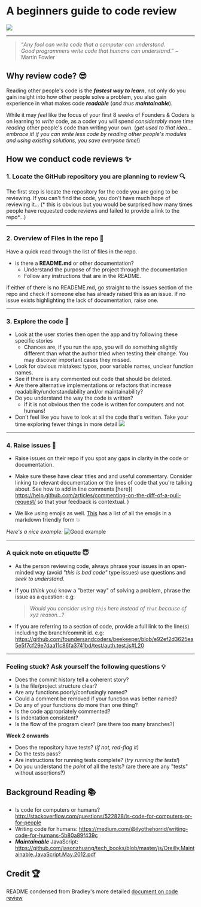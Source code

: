 # A beginners guide to code review

![](https://media.giphy.com/media/zOvBKUUEERdNm/giphy.gif)


---
> “*Any fool can write code that a computer can understand.  
> Good programmers write code that humans can understand*.”
> ~ Martin Fowler


## Why review code? :sunglasses:

Reading other people's code is the ***fastest way to learn***,
not only do you gain insight into how other people solve a problem,
you also gain experience in what makes code ***readable*** (*and thus* ***maintainable***).

While it may *feel* like the focus of your first 8 weeks of Founders &
Coders is on learning to *write* code, as a coder you will spend *considerably* more time *reading* other people's code than writing your own. (*get used to that idea... embrace it! if you can write less code by reading other people's modules and using existing solutions, you save everyone time!*)



## How we conduct code reviews :sparkles:

### 1. Locate the GitHub repository you are planning to review :mag:

The first step is locate the repository for the code you are going to be reviewing. If you can't find the code, you don't have much hope of reviewing it... (* this is obvious but you would be surprised how many times people have requested code reviews and failed to provide a link to the repo*...)

----

### 2. Overview of Files in the repo :file_folder:

Have a quick read through the list of files in the repo.

+ is there a **README.md** or other documentation?
  + Understand the purpose of the project through the documentation
  + Follow any instructions that are in the README.

if either of there is no READEME.md, go straight to the issues section of the repo and check if someone else has already raised this as an issue. If no issue exists highlighting the lack of documentation, raise one.

---
### 3. Explore the code :eyes:


+ Look at the user stories then open the app and try following these specific stories
  + Chances are, if you run the app, you will do something slightly different than what the author tried when testing their change. You may discover important cases they missed.
+ Look for obvious mistakes: typos, poor variable names, unclear function names.
+ See if there is any commented out code that should be deleted.
+ Are there alternative implementations or refactors that increase readability/understandability and/or maintainability?
+ Do you understand the way the code is written?
  + If it is not obvious then the code is written for computers and not humans!
 + Don't feel like you have to look at all the code that's written. Take your time exploring fewer things in more detail
 ![](https://media.giphy.com/media/naXyAp2VYMR4k/giphy.gif)

---
### 4. Raise issues :space_invader:
* Raise issues on their repo if you spot any gaps in clarity in the code or documentation.

* Make sure these have clear titles and and useful commentary. Consider linking to relevant documentation or the lines of code that you're talking about. See how to add in line comments [here]( https://help.github.com/articles/commenting-on-the-diff-of-a-pull-request/ so that your feedback is contextual.  )

* We like using emojis as well. [This](https://www.webpagefx.com/tools/emoji-cheat-sheet/) has a list of all the emojis in a markdown friendly form :boom:

*Here's a nice example:*
![Good example](https://files.gitter.im/Jen-Harris/SZRE/image.png)

---


### A quick note on etiquette :innocent:

* As the person reviewing code, always phrase your issues in an open-minded way (avoid *"this is bad code"* type issues) use questions and *seek to understand*.

* If you (*think* you) know a "better way" of solving a problem, phrase the issue as a question: e.g:  

    >*Would you consider using `this` here instead of `that` because of xyz reason...?*

* If you are referring to a section of code, provide a full link to the line(s) including the branch/commit id. e.g: https://github.com/foundersandcoders/beekeeper/blob/e92ef2d3625ea5e5f7cf29e7daa11c86fa3741bd/test/auth.test.js#L20

---

### Feeling stuck? Ask yourself the following questions :bulb:

+ Does the commit history tell a coherent story?
+ Is the file/project structure clear?
+ Are any functions poorly/confusingly named?
+ Could a comment be removed if your function was better named?
+ Do any of your functions do more than one thing?
+ Is the code appropriately commented?
+ Is indentation consistent?
+ Is the flow of the program clear? (are there too many branches?)

__Week 2 onwards__
+ Does the repository have tests? (*if not, red-flag it*)
+ Do the tests pass?
+ Are instructions for running tests complete? (*try running the tests!*)
+ Do you understand the *point* of all the tests? (are there are any "tests" without assertions?)



## Background Reading :books:

+ Is code for computers or humans?
http://stackoverflow.com/questions/522828/is-code-for-computers-or-for-people
+ Writing code for humans:  https://medium.com/@ilyothehorrid/writing-code-for-humans-5b80a89f439c
+ ***Maintainable*** JavaScript:
https://github.com/jasonzhuang/tech_books/blob/master/js/Oreilly.Maintainable.JavaScript.May.2012.pdf

## Credit :trophy:
README condensed from Bradley's more detailed [document on code review](https://github.com/foundersandcoders/master-reference/blob/master/coursebook/general/code-reviews.md)
